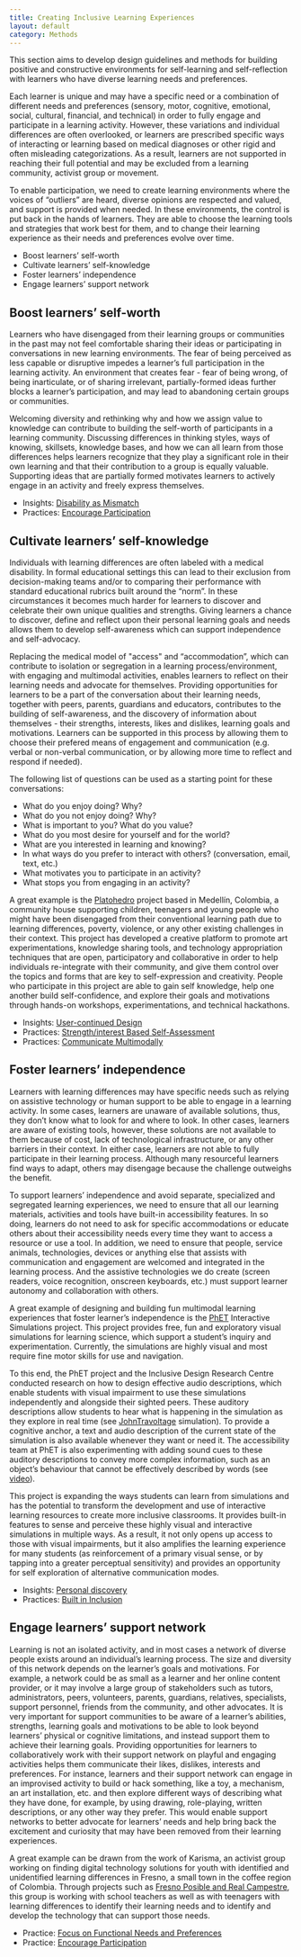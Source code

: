 ```yaml
---
title: Creating Inclusive Learning Experiences
layout: default
category: Methods
---
```

This section aims to develop design guidelines and methods for building positive and constructive environments for self-learning and self-reflection with learners who have diverse learning needs and preferences.

Each learner is unique and may have a specific need or a combination of different needs and preferences (sensory, motor, cognitive, emotional, social, cultural, financial, and technical) in order to fully engage and participate in a learning activity. However, these variations and individual differences are often overlooked, or learners are prescribed specific ways of interacting or learning based on medical diagnoses or other rigid and often misleading categorizations. As a result, learners are not supported in reaching their full potential and may be excluded from a learning community, activist group or movement. 

To enable participation, we need to create learning environments where the voices of “outliers” are heard, diverse opinions are respected and valued, and support is provided when needed. In these environments, the control is put back in the hands of learners. They are able to choose the learning tools and strategies that work best for them, and to change their learning experience as their needs and preferences evolve over time. 

* Boost learners’ self-worth
* Cultivate learners’ self-knowledge
* Foster learners’ independence 
* Engage learners’ support network

## Boost learners’ self-worth
Learners who have disengaged from their learning groups or communities in the past may not feel comfortable sharing their ideas or participating in conversations in new learning environments. The fear of being perceived as less capable or disruptive impedes a learner’s full participation in the learning activity. An environment that creates fear - fear of being wrong, of being inarticulate, or of sharing irrelevant, partially-formed ideas further blocks a learner’s participation, and may lead to abandoning certain groups or communities. 

Welcoming diversity and rethinking why and how we assign value to knowledge can contribute to building the self-worth of participants in a learning community. Discussing differences in thinking styles, ways of knowing, skillsets, knowledge bases, and how we can all learn from those differences helps learners recognize that they play a significant role in their own learning and that their contribution to a group is equally valuable. Supporting ideas that are partially formed motivates learners to actively engage in an activity and freely express themselves. 

* Insights: [Disability as Mismatch](https://guide.inclusivedesign.ca/insights/DisabilityAsMismatch.html)
* Practices: [Encourage Participation]()


## Cultivate learners’ self-knowledge
Individuals with learning differences are often labeled with a medical disability. In formal educational settings this can lead to their exclusion from decision-making teams and/or to comparing their performance with standard educational rubrics built around the “norm”. In these circumstances it becomes much harder for learners to discover and celebrate their own unique qualities and strengths. Giving learners a chance to discover, define and reflect upon their personal learning goals and needs allows them to develop self-awareness which can support independence and self-advocacy.

Replacing the medical model of "access" and “accommodation”, which can contribute to isolation or segregation in a learning process/environment, with engaging and multimodal activities, enables learners to reflect on their learning needs and advocate for themselves. Providing opportunities for learners to be a part of the conversation about their learning needs, together with peers, parents, guardians and educators, contributes to the building of self-awareness, and the discovery of information about themselves - their strengths, interests, likes and dislikes, learning goals and motivations. Learners can be supported in this process by allowing them to choose their prefered means of engagement and communication (e.g. verbal or non-verbal communication, or by allowing more time to reflect and respond if needed).

The following list of questions can be used as a starting point for these conversations:
* What do you enjoy doing? Why?
* What do you not enjoy doing? Why?
* What is important to you? What do you value?
* What do you most desire for yourself and for the world?
* What are you interested in learning and knowing?
* In what ways do you prefer to interact with others? (conversation, email, text, etc.)
* What motivates you to participate in an activity?
* What stops you from engaging in an activity?

A great example is the [Platohedro](http://platohedro.org/platohedro/) project based in Medellín, Colombia, a community house supporting children, teenagers and young people who might have been disengaged from their conventional learning path due to learning differences, poverty, violence, or any other existing challenges in their context. This project has developed a creative platform to promote art experimentations, knowledge sharing tools, and technology appropriation techniques that are open, participatory and collaborative in order to help individuals re-integrate with their community, and give them control over the topics and forms that are key to self-expression and creativity. People who participate in this project are able to gain self knowledge, help one another build self-confidence, and explore their goals and motivations through hands-on workshops, experimentations, and technical hackathons. 

* Insights: [User-continued Design](https://guide.inclusivedesign.ca/insights/UserContinuedDesign.html)
* Practices: [Strength/interest Based Self-Assessment]()
* Practices: [Communicate Multimodally](https://guide.inclusivedesign.ca/practices/CommunicateMultimodally.html)


## Foster learners’ independence 
Learners with learning differences may have specific needs such as relying on assistive technology or human support to be able to engage in a learning activity. In some cases, learners are unaware of available solutions, thus, they don’t know what to look for and where to look. In other cases, learners are aware of existing tools, however, these solutions are not available to them because of cost, lack of technological infrastructure, or any other barriers in their context. In either case, learners are not able to fully participate in their learning process. Although many resourceful learners find ways to adapt, others may disengage because the challenge outweighs the benefit.

To support learners’ independence and avoid separate, specialized and segregated learning experiences, we need to ensure that all our learning materials, activities and tools have built-in accessibility features. In so doing, learners do not need to ask for specific accommodations or educate others about their accessibility needs every time they want to access a resource or use a tool. In addition, we need to ensure that people, service animals, technologies, devices or anything else that assists with communication and engagement are welcomed and integrated in the learning process. And the assistive technologies we do create (screen readers, voice recognition, onscreen keyboards, etc.) must support learner autonomy and collaboration with others. 

A great example of designing and building fun multimodal learning experiences that foster learner’s independence is the [PhET](https://phet.colorado.edu/) Interactive Simulations project. This project provides free, fun and exploratory visual simulations for learning science, which support a student’s inquiry and experimentation. Currently, the simulations are highly visual and most require fine motor skills for use and navigation. 

To this end, the PhET project and the Inclusive Design Research Centre conducted research on how to design effective audio descriptions, which enable students with visual impairment to use these simulations independently and alongside their sighted peers. These auditory descriptions allow students to hear what is happening in the simulation as they explore in real time (see [JohnTravoltage](https://phet.colorado.edu/sims/html/john-travoltage/latest/john-travoltage_en.html) simulation). To provide a cognitive anchor, a text and audio description of the current state of the simulation is also available whenever they want or need it. The accessibility team at PhET is also experimenting with adding sound cues to these auditory descriptions to convey more complex information, such as an object’s behaviour that cannot be effectively described by words (see [video](https://vimeo.com/214871980)).

This project is expanding the ways students can learn from simulations and has the potential to transform the development and use of interactive learning resources to create more inclusive classrooms. It provides built-in features to sense and perceive these highly visual and interactive simulations in multiple ways. As a result, it not only opens up access to those with visual impairments, but it also amplifies the learning experience for many students (as reinforcement of a primary visual sense, or by tapping into a greater perceptual sensitivity) and provides an opportunity for self exploration of alternative communication modes.

* Insights: [Personal discovery](https://guide.inclusivedesign.ca/insights/PersonalDiscovery.html)
* Practices: [Built in Inclusion]()


## Engage learners’ support network
Learning is not an isolated activity, and in most cases a network of diverse people exists around an individual’s learning process. The size and diversity of this network depends on the learner’s goals and motivations. For example, a network could be as small as a learner and her online content provider, or it may involve a large group of stakeholders such as tutors, administrators, peers, volunteers, parents, guardians, relatives, specialists, support personnel, friends from the community, and other advocates. 
It is very important for support communities to be aware of a learner’s abilities, strengths, learning goals and motivations to be able to look beyond learners’ physical or cognitive limitations, and instead support them to achieve their learning goals. 
Providing opportunities for learners to collaboratively work with their support network on playful and engaging activities helps them communicate their likes, dislikes, interests and preferences. For instance, learners and their support network can engage in an improvised activity to build or hack something, like a toy, a mechanism, an art installation, etc. and then explore different ways of describing what they have done, for example, by using drawing, role-playing, written descriptions, or any other way they prefer. This would enable support networks to better advocate for learners’ needs and help bring back the excitement and curiosity that may have been removed from their learning experiences. 

A great example can be drawn from the work of Karisma, an activist group working on finding digital technology solutions for youth with identified and unidentified learning differences in Fresno, a small town in the coffee region of Colombia. Through projects such as [Fresno Posible and Real Campestre](http://fresnoposible.blogspot.ca/), this group is working with school teachers as well as with teenagers with learning differences to identify their learning needs and to identify and develop the technology that can support those needs.

* Practice: [Focus on Functional Needs and Preferences](https://guide.inclusivedesign.ca/practices/FocusOnFunctionalNeedsAndPreferences.html)
* Practice: [Encourage Participation]()
